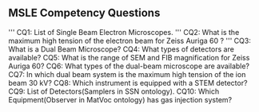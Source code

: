 ## MSLE Competency Questions
'''
CQ1: List of Single Beam Electron Microscopes.
'''
CQ2: What is the maximum high tension of the electron beam for Zeiss Auriga 60 ?
'''
CQ3: What is a Dual Beam Microscope?
CQ4: What types of detectors are available?
CQ5: What is the range of SEM and FIB magnification for Zeiss Auriga 60?
CQ6: What types of the dual-beam microscope are available?
CQ7: In which dual beam system is the maximum high tension of the ion beam 30 kV?
CQ8: Which instrument is equipped with a STEM detector?
CQ9: List of Detectors(Samplers in SSN ontology).
CQ10: Which Equipment(Observer in MatVoc ontology) has gas injection system?
